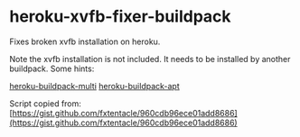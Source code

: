 # heroku-xvfb-fixer-buildpack

Fixes broken xvfb installation on heroku. 

Note the xvfb installation is not included. It needs to be installed by another buildpack. Some hints: 

[heroku-buildpack-multi](https://github.com/ddollar/heroku-buildpack-multi) 
[heroku-buildpack-apt](https://github.com/ddollar/heroku-buildpack-apt)

Script copied from: [https://gist.github.com/fxtentacle/960cdb96ece01add8686](https://gist.github.com/fxtentacle/960cdb96ece01add8686)
